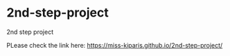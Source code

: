 # 2nd-step-project
2nd step project

PLease check the link here: https://miss-kiparis.github.io/2nd-step-project/
